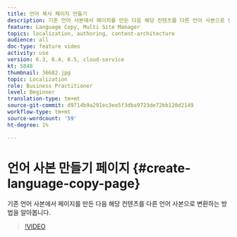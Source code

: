 ```yaml
---
title: 언어 복사 페이지 만들기
description: 기존 언어 사본에서 페이지를 만든 다음 해당 컨텐츠를 다른 언어 사본으로 변환하는 방법을 알아봅니다.
feature: Language Copy, Multi Site Manager
topics: localization, authoring, content-architecture
audience: all
doc-type: feature video
activity: use
version: 6.3, 6.4, 6.5, cloud-service
kt: 5848
thumbnail: 36682.jpg
topic: Localization
role: Business Practitioner
level: Beginner
translation-type: tm+mt
source-git-commit: d9714b9a291ec3ee5f3dba9723de72bb120d2149
workflow-type: tm+mt
source-wordcount: '59'
ht-degree: 1%

---
```



# 언어 사본 만들기 페이지 {#create-language-copy-page}

기존 언어 사본에서 페이지를 만든 다음 해당 컨텐츠를 다른 언어 사본으로 변환하는 방법을 알아봅니다.

>[!VIDEO](https://video.tv.adobe.com/v/36682?quality=12&learn=on)
